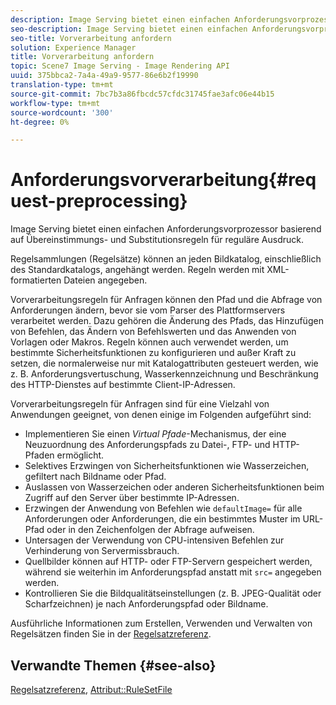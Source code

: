 ```yaml
---
description: Image Serving bietet einen einfachen Anforderungsvorprozessor basierend auf Übereinstimmungs- und Substitutionsregeln für reguläre Ausdruck.
seo-description: Image Serving bietet einen einfachen Anforderungsvorprozessor basierend auf Übereinstimmungs- und Substitutionsregeln für reguläre Ausdruck.
seo-title: Vorverarbeitung anfordern
solution: Experience Manager
title: Vorverarbeitung anfordern
topic: Scene7 Image Serving - Image Rendering API
uuid: 375bbca2-7a4a-49a9-9577-86e6b2f19990
translation-type: tm+mt
source-git-commit: 7bc7b3a86fbcdc57cfdc31745fae3afc06e44b15
workflow-type: tm+mt
source-wordcount: '300'
ht-degree: 0%

---
```



# Anforderungsvorverarbeitung{#request-preprocessing}

Image Serving bietet einen einfachen Anforderungsvorprozessor basierend auf Übereinstimmungs- und Substitutionsregeln für reguläre Ausdruck.

Regelsammlungen (Regelsätze) können an jeden Bildkatalog, einschließlich des Standardkatalogs, angehängt werden. Regeln werden mit XML-formatierten Dateien angegeben.

Vorverarbeitungsregeln für Anfragen können den Pfad und die Abfrage von Anforderungen ändern, bevor sie vom Parser des Plattformservers verarbeitet werden. Dazu gehören die Änderung des Pfads, das Hinzufügen von Befehlen, das Ändern von Befehlswerten und das Anwenden von Vorlagen oder Makros. Regeln können auch verwendet werden, um bestimmte Sicherheitsfunktionen zu konfigurieren und außer Kraft zu setzen, die normalerweise nur mit Katalogattributen gesteuert werden, wie z. B. Anforderungsvertuschung, Wasserkennzeichnung und Beschränkung des HTTP-Dienstes auf bestimmte Client-IP-Adressen.

Vorverarbeitungsregeln für Anfragen sind für eine Vielzahl von Anwendungen geeignet, von denen einige im Folgenden aufgeführt sind:

* Implementieren Sie einen *Virtual Pfade*-Mechanismus, der eine Neuzuordnung des Anforderungspfads zu Datei-, FTP- und HTTP-Pfaden ermöglicht.
* Selektives Erzwingen von Sicherheitsfunktionen wie Wasserzeichen, gefiltert nach Bildname oder Pfad.
* Auslassen von Wasserzeichen oder anderen Sicherheitsfunktionen beim Zugriff auf den Server über bestimmte IP-Adressen.
* Erzwingen der Anwendung von Befehlen wie `defaultImage=` für alle Anforderungen oder Anforderungen, die ein bestimmtes Muster im URL-Pfad oder in den Zeichenfolgen der Abfrage aufweisen.
* Untersagen der Verwendung von CPU-intensiven Befehlen zur Verhinderung von Servermissbrauch.
* Quellbilder können auf HTTP- oder FTP-Servern gespeichert werden, während sie weiterhin im Anforderungspfad anstatt mit `src=` angegeben werden.
* Kontrollieren Sie die Bildqualitätseinstellungen (z. B. JPEG-Qualität oder Scharfzeichnen) je nach Anforderungspfad oder Bildname.

Ausführliche Informationen zum Erstellen, Verwenden und Verwalten von Regelsätzen finden Sie in der [Regelsatzreferenz](../../../../../is-api/image-catalog/image-serving-api-ref/c-image-catalog-reference/c-rule-set-reference/c-rule-set-reference.md#concept-3e5058cf3507470b82cac638df23ea8e).

## Verwandte Themen {#see-also}

[Regelsatzreferenz](../../../../../is-api/image-catalog/image-serving-api-ref/c-image-catalog-reference/c-rule-set-reference/c-rule-set-reference.md#concept-3e5058cf3507470b82cac638df23ea8e),  [Attribut::RuleSetFile](../../../../../is-api/image-catalog/image-serving-api-ref/c-image-catalog-reference/c-overview/c-file-formats/r-rule-set-files.md#reference-3e54cb5f4d74411a84889fed056ac093)
